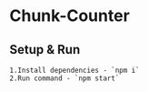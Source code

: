 # Chunk-Counter

## Setup & Run
    
    1.Install dependencies - `npm i`
    2.Run command - `npm start`
